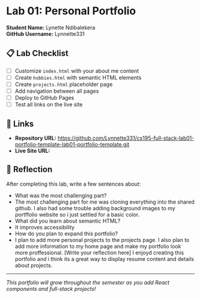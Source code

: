 # Lab 01: Personal Portfolio

**Student Name:** Lynette Ndibalekera  
**GitHub Username:** Lynnette331

## 📋 Lab Checklist

- [ ] Customize `index.html` with your about me content
- [ ] Create `hobbies.html` with semantic HTML elements  
- [ ] Create `projects.html` placeholder page
- [ ] Add navigation between all pages
- [ ] Deploy to GitHub Pages
- [ ] Test all links on the live site

## 🔗 Links

- **Repository URL:** https://github.com/Lynnette331/cs195-full-stack-lab01-portfolio-template-lab01-portfolio-template.git
- **Live Site URL:** 

## 📝 Reflection

After completing this lab, write a few sentences about:
- What was the most challenging part?
- The most challenging part for me was cloning everything into the shared github. I also had some trouble adding background images to my portffolio website so i just settled for a basic color.
- What did you learn about semantic HTML?
- It improves accessibility
- How do you plan to expand this portfolio?
- I plan to add more personal projects to the projects page. I also plan to add more information to my home page and make my portfolio look more proffessional.
[Write your reflection here]
I enjoyd creating this portfolio and i think its a great way to display resume content and details about projects.
---

*This portfolio will grow throughout the semester as you add React components and full-stack projects!*
